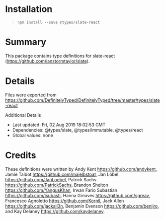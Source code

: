 # Installation
> `npm install --save @types/slate-react`

# Summary
This package contains type definitions for slate-react (https://github.com/ianstormtaylor/slate).

# Details
Files were exported from https://github.com/DefinitelyTyped/DefinitelyTyped/tree/master/types/slate-react

Additional Details
 * Last updated: Fri, 02 Aug 2019 18:02:53 GMT
 * Dependencies: @types/slate, @types/immutable, @types/react
 * Global values: none

# Credits
These definitions were written by Andy Kent <https://github.com/andykent>, Jamie Talbot <https://github.com/majelbstoat>, Jan Löbel <https://github.com/JanLoebel>, Patrick Sachs <https://github.com/PatrickSachs>, Brandon Shelton <https://github.com/YangusKhan>, Irwan Fario Subastian <https://github.com/isubasti>, Hanna Greaves <https://github.com/sgreav>, Francesco Agnoletto <https://github.com/Kornil>, Jack Allen <https://github.com/jackall3n>, Benjamin Evenson <https://github.com/benjiro>, and Kay Delaney <https://github.com/kaydelaney>.
